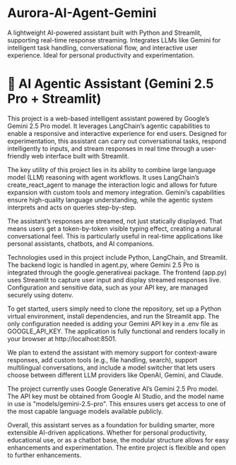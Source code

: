 # Aurora-AI-Agent-Gemini
A lightweight AI-powered assistant built with Python and Streamlit, supporting real-time response streaming. Integrates LLMs like Gemini for intelligent task handling, conversational flow, and interactive user experience. Ideal for personal productivity and experimentation.
# 🧠 AI Agentic Assistant (Gemini 2.5 Pro + Streamlit)
This project is a web-based intelligent assistant powered by Google’s Gemini 2.5 Pro model. It leverages LangChain’s agentic capabilities to enable a responsive and interactive experience for end users. Designed for experimentation, this assistant can carry out conversational tasks, respond intelligently to inputs, and stream responses in real time through a user-friendly web interface built with Streamlit.

The key utility of this project lies in its ability to combine large language model (LLM) reasoning with agent workflows. It uses LangChain’s create_react_agent to manage the interaction logic and allows for future expansion with custom tools and memory integration. Gemini’s capabilities ensure high-quality language understanding, while the agentic system interprets and acts on queries step-by-step.

The assistant’s responses are streamed, not just statically displayed. That means users get a token-by-token visible typing effect, creating a natural conversational feel. This is particularly useful in real-time applications like personal assistants, chatbots, and AI companions.

Technologies used in this project include Python, LangChain, and Streamlit. The backend logic is handled in agent.py, where Gemini 2.5 Pro is integrated through the google.generativeai package. The frontend (app.py) uses Streamlit to capture user input and display streamed responses live. Configuration and sensitive data, such as your API key, are managed securely using dotenv.

To get started, users simply need to clone the repository, set up a Python virtual environment, install dependencies, and run the Streamlit app. The only configuration needed is adding your Gemini API key in a .env file as GOOGLE_API_KEY. The application is fully functional and renders locally in your browser at http://localhost:8501.

We plan to extend the assistant with memory support for context-aware responses, add custom tools (e.g., file handling, search), support multilingual conversations, and include a model switcher that lets users choose between different LLM providers like OpenAI, Gemini, and Claude.

The project currently uses Google Generative AI’s Gemini 2.5 Pro model. The API key must be obtained from Google AI Studio, and the model name in use is "models/gemini-2.5-pro". This ensures users get access to one of the most capable language models available publicly.

Overall, this assistant serves as a foundation for building smarter, more extensible AI-driven applications. Whether for personal productivity, educational use, or as a chatbot base, the modular structure allows for easy enhancements and experimentation. The entire project is flexible and open to further enhancements.
